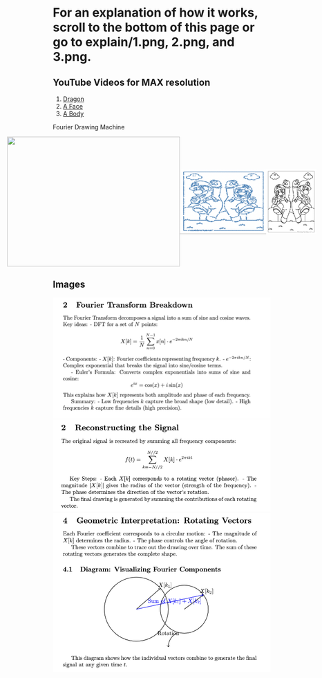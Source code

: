 # For an explanation of how it works, scroll to the bottom of this page or go to explain/1.png, 2.png, and 3.png.

## YouTube Videos for MAX resolution

1. [Dragon](https://www.youtube.com/watch?v=8C18B097bbs)
2. [A Face](https://www.youtube.com/watch?v=FxWh0C7bTS4)
3. [A Body](https://www.youtube.com/watch?v=44Rb9387V88)

Fourier Drawing Machine

<div style="display: flex; justify-content: center; align-items: center; margin: 0; padding: 0;">
    <img src="demos/mario/mario.gif" width="400" height="300" style="margin: 0; padding: 0;">
    <img src="demos/mario/mario.jpg" width="200" height="150" style="margin: 0; padding: 0;">
    <img src="demos/mario/marioraw.jpg" width="200" height="150" style="margin: 0; padding: 0;">
</div>



## Images

![Explain 1](explain/1.png)
![Explain 2](explain/2.png)
![Explain 3](explain/3.png)




